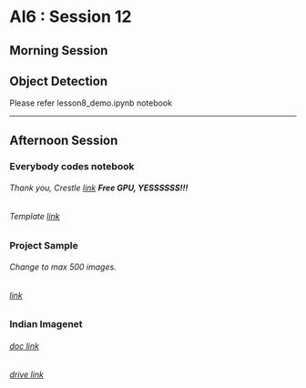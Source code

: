 # AI6 : Session 12
## Morning Session
## Object Detection

Please refer lesson8_demo.ipynb notebook

----
## Afternoon Session

### Everybody codes notebook
###### Thank you, Crestle [link](http://crestle.ai) **Free GPU, YESSSSSS!!!**
###### Template [link](https://github.com/AI6-Bangalore-Chapter/2018-cycle-2/blob/master/Sessions/Session_12/Fastai_Template.ipynb)
### Project Sample
###### Change to max 500 images.
###### [link](https://github.com/AI6-Bangalore-Chapter/2018-cycle-2/blob/master/Sessions/Session_12/phase1_sample.ipynb)
### Indian Imagenet 
###### [doc link](https://docs.google.com/document/d/1XuwyO4_eZ9WGEb8iVxcMUvZMnBo9KrfVB1bteptVFSM/edit?usp=sharing)
###### [drive link](https://drive.google.com/drive/folders/1eg_qJg-sXyyjOMINWy0Grz4ZYB6-IU2y?usp=sharing)
### 
